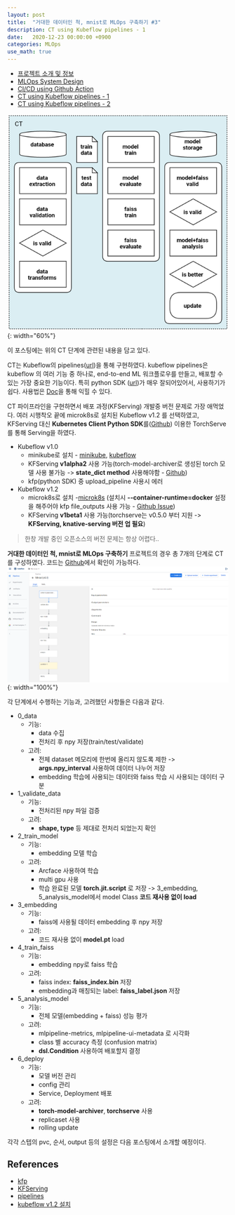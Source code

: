 ```yaml
---
layout: post
title:  "거대한 데이터인 척, mnist로 MLOps 구축하기 #3"
description: CT using Kubeflow pipelines - 1
date:   2020-12-23 00:00:00 +0900
categories: MLOps
use_math: true
---
```


- [프로젝트 소개 및 정보](https://byeongjokim.github.io/posts/MLOps-Toy-Project-0/)
- [MLOps System Design](https://byeongjokim.github.io/posts/MLOps-Toy-Project-1/)
- [CI/CD using Github Action](https://byeongjokim.github.io/posts/MLOps-Toy-Project-2/)
- [CT using Kubeflow pipelines - 1](https://byeongjokim.github.io/posts/MLOps-Toy-Project-3/)
- [CT using Kubeflow pipelines - 2](https://byeongjokim.github.io/posts/MLOps-Toy-Project-4/)

![pipeline](https://raw.githubusercontent.com/byeongjokim/byeongjokim.github.io/master/assets/images/mlops3/pipeline.png){: width="60%"}

이 포스팅에는 위의 CT 단계에 관련된 내용을 담고 있다.

CT는 Kubeflow의 pipelines([url](https://www.kubeflow.org/docs/pipelines/))을 통해 구현하였다. kubeflow pipelines은 kubeflow 의 여러 기능 중 하나로, end-to-end ML 워크플로우를 만들고, 배포할 수 있는 가장 중요한 기능이다. 특히 python SDK ([url](https://www.kubeflow.org/docs/pipelines/sdk/))가 매우 잘되어있어서, 사용하기가 쉽다. 사용법은 [Doc](https://kubeflow-pipelines.readthedocs.io/en/stable/index.html)을 통해 익힐 수 있다.

CT 파이프라인을 구현하면서 배포 과정(KFServing) 개발중 버전 문제로 가장 애먹었다. 여러 시행착오 끝에 microk8s로 설치된 Kubeflow v1.2 를 선택하였고, KFServing 대신 **Kubernetes Client Python SDK**를([Github](https://github.com/kubernetes-client/python)) 이용한 TorchServe를 통해 Serving을 하였다.
- Kubeflow v1.0
    - minikube로 설치 - [minikube](https://www.kubeflow.org/docs/started/workstation/minikube-linux/#install-minikube), [kubeflow](https://byeongjokim.github.io/posts/install-kubeflow/)
    - KFServing **v1alpha2** 사용 가능(torch-model-archiver로 생성된 torch 모델 사용 불가능 -> **state_dict method** 사용해야함 - [Github](https://github.com/kubeflow/kfserving/tree/master/docs/samples/v1alpha2/pytorch))
    - kfp(python SDK) 중 upload_pipeline 사용시 에러
- Kubeflow v1.2
    - microk8s로 설치 -[microk8s](https://gist.github.com/etheleon/80414516c7fbc7147a5718b9897b1518#install-microk8s) (설치시 **--container-runtime=docker** 설정을 해주어야 kfp file_outputs 사용 가능 - [Github Issue](https://github.com/kubeflow/pipelines/issues/1471))
    - KFServing **v1beta1** 사용 가능(torchserve는 v0.5.0 부터 지원 -> **KFServing, knative-serving 버전 업 필요**)

> 한창 개발 중인 오픈소스의 버전 문제는 항상 어렵다..

**거대한 데이터인 척, mnist로 MLOps 구축하기** 프로젝트의 경우 총 7개의 단계로 CT를 구성하였다. 코드는 [Github](https://github.com/byeongjokim/MLOps-Example)에서 확인이 가능하다.
![kubeflow](https://raw.githubusercontent.com/byeongjokim/byeongjokim.github.io/master/assets/images/mlops3/kubeflow.PNG){: width="100%"}

각 단계에서 수행하는 기능과, 고려했던 사항들은 다음과 같다.

- 0_data
    - 기능:
        - data 수집
        - 전처리 후 npy 저장(train/test/validate)
    - 고려:
        - 전체 dataset 메모리에 한번에 올리지 않도록 제한 -> **args.npy_interval** 사용하여 데이터 나누어 저장
        - embedding 학습에 사용되는 데이터와 faiss 학습 시 사용되는 데이터 구분
- 1_validate_data
    - 기능:
        - 전처리된 npy 파일 검증
    - 고려:
        - **shape, type** 등 제대로 전처리 되었는지 확인
- 2_train_model
    - 기능:
        - embedding 모델 학습
    - 고려:
        - Arcface 사용하여 학습
        - multi gpu 사용
        - 학습 완료된 모델 **torch.jit.script** 로 저장 -> 3_embedding, 5_analysis_model에서 model Class **코드 재사용 없이 load**
- 3_embedding
    - 기능:
        - faiss에 사용될 데이터 embedding 후 npy 저장
    - 고려:
        - 코드 재사용 없이 **model.pt** load
- 4_train_faiss
    - 기능:
        - embedding npy로 faiss 학습
    - 고려:
        - faiss index: **faiss_index.bin** 저장
        - embedding과 매칭되는 label: **faiss_label.json** 저장
- 5_analysis_model
    - 기능:
        - 전체 모델(embedding + faiss) 성능 평가
    - 고려:
        - mlpipeline-metrics, mlpipeline-ui-metadata 로 시각화
        - class 별 accuracy 측정 (confusion matrix)
        - **dsl.Condition** 사용하여 배포할지 결정
- 6_deploy
    - 기능:
        - 모델 버전 관리
        - config 관리
        - Service, Deployment 배포
    - 고려:
        - **torch-model-archiver**, **torchserve** 사용
        - replicaset 사용
        - rolling update

각각 스텝의 pvc, 순서, output 등의 설정은 다음 포스팅에서 소개할 예정이다.

## References
- [kfp](https://kubeflow-pipelines.readthedocs.io/en/stable/source/kfp.dsl.html)
- [KFServing](https://github.com/kubeflow/kfserving)
- [pipelines](https://github.com/kubeflow/pipelines)
- [kubeflow v1.2 설치](https://gist.github.com/etheleon/80414516c7fbc7147a5718b9897b1518#install-microk8s)
